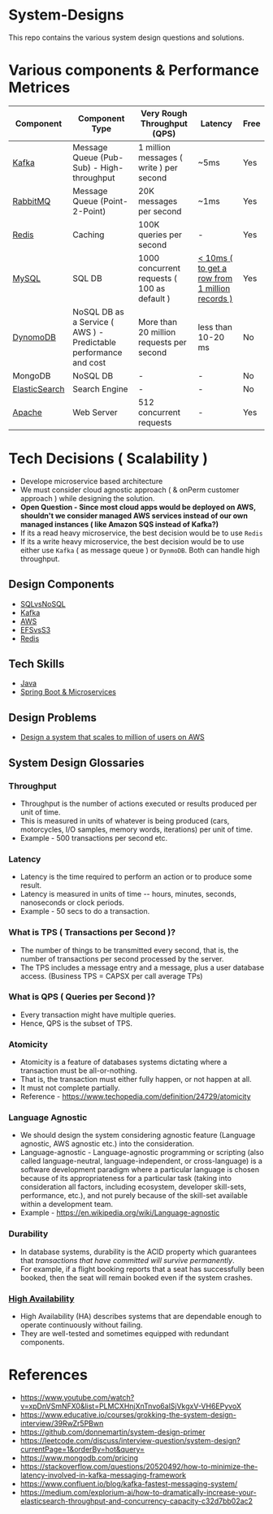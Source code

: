 # System-Designs

This repo contains the various system design questions and solutions.

# Various components & Performance Metrices

| Component | Component Type | Very Rough Throughput (QPS)                 | Latency | Free |
|-----------|-----------------------------------------|----------------|----------------|------|
| [Kafka](https://github.com/Anshul619/System-Designs/tree/main/src/DesignComponents/Kafka)     | Message Queue (Pub-Sub) - High-throughput | 1 million messages ( write ) per second | ~5ms | Yes   |
| [RabbitMQ](https://github.com/Anshul619/System-Designs/tree/main/src/DesignComponents/Kafka#kafka-vs-rabbitmq)     | Message Queue (Point-2-Point) | 20K messages per second | ~1ms |  Yes   |
| [Redis](https://github.com/Anshul619/System-Designs/tree/main/src/DesignComponents/Redis)     | Caching        | 100K queries per second       | -|  Yes   |
| [MySQL](https://www.mysql.com/) | SQL DB | 1000 concurrent requests ( 100 as default )| [< 10ms ( to get a row from 1 million records )](https://www.quora.com/How-can-we-calculate-the-throughput-of-MySQL?share=1)|Yes|
| [DynomoDB](https://github.com/Anshul619/System-Designs/blob/main/src/DesignComponents/SQLvsNoSQL/ReadMe.md#dynomodb)  | NoSQL DB as a Service ( AWS ) - Predictable performance and cost| More than 20 million requests per second | less than 10-20 ms | No  |
| MongoDB   | NoSQL DB       | - | -|  No                                      |
| [ElasticSearch](https://github.com/Anshul619/System-Designs/tree/main/src/DesignComponents/ElasticSearch) | Search Engine|-|-|No|
| [Apache](https://apache.org/) | Web Server | 512 concurrent requests|-|Yes|

# Tech Decisions ( Scalability )
- Develope microservice based architecture
- We must consider cloud agnostic approach ( & onPerm customer approach ) while designing the solution.
- **Open Question - Since most cloud apps would be deployed on AWS, shouldn't we consider managed AWS services instead of our own managed instances ( like Amazon SQS instead of Kafka?)**
- If its a read heavy microservice, the best decision would be to use `Redis`
- If its a write heavy microservice, the best decision would be to use either use `Kafka` ( as message queue ) or `DynmoDB`. Both can handle high throughput.

## Design Components
- [SQLvsNoSQL](https://github.com/Anshul619/System-Designs/blob/main/src/DesignComponents/SQLvsNoSQL/ReadMe.md)
- [Kafka](https://github.com/Anshul619/System-Designs/blob/main/src/DesignComponents/Kafka/ReadMe.md)
- [AWS](https://github.com/Anshul619/System-Designs/blob/main/src/DesignComponents/AWS.md)
- [EFSvsS3](https://github.com/Anshul619/System-Designs/blob/main/src/DesignComponents/EFSvsS3/ReadMe.md)
- [Redis](https://github.com/Anshul619/System-Designs/blob/main/src/DesignComponents/Redis/Redis-ReadMe.md)

## Tech Skills
- [Java](https://github.com/Anshul619/System-Designs/tree/main/src/DesignComponents/Java)
- [Spring Boot & Microservices](https://github.com/Anshul619/System-Designs/tree/main/src/DesignComponents/SpringBoot)

## Design Problems
- [Design a system that scales to million of users on AWS](https://github.com/Anshul619/System-Designs/tree/main/src/DesignComponents/DesignScalableSystemWithRDMS)

## System Design Glossaries

### Throughput
- Throughput is the number of actions executed or results produced per unit of time. 
- This is measured in units of whatever is being produced (cars, motorcycles, I/O samples, memory words, iterations) per unit of time.
- Example - 500 transactions per second etc.

### Latency
- Latency is the time required to perform an action or to produce some result. 
- Latency is measured in units of time -- hours, minutes, seconds, nanoseconds or clock periods.
- Example - 50 secs to do a transaction.

### What is TPS ( Transactions per Second )?
- The number of things to be transmitted every second, that is, the number of transactions per second processed by the server.
- The TPS includes a message entry and a message, plus a user database access. (Business TPS = CAPSX per call average TPs)

### What is QPS ( Queries per Second )?
- Every transaction might have multiple queries.
- Hence, QPS is the subset of TPS.

### Atomicity
- Atomicity is a feature of databases systems dictating where a transaction must be all-or-nothing. 
- That is, the transaction must either fully happen, or not happen at all. 
- It must not complete partially.
- Reference - https://www.techopedia.com/definition/24729/atomicity

### Language Agnostic
- We should design the system considering agnostic feature (Language agnostic, AWS agnostic etc.) into the consideration.
- Language-agnostic - Language-agnostic programming or scripting (also called language-neutral, language-independent, or cross-language) is a software development paradigm where a particular language is chosen because of its appropriateness for a particular task (taking into consideration all factors, including ecosystem, developer skill-sets, performance, etc.), and not purely because of the skill-set available within a development team.
- Example - https://en.wikipedia.org/wiki/Language-agnostic

### Durability
- In database systems, durability is the ACID property which guarantees that *transactions that have committed will survive permanently*. 
- For example, if a flight booking reports that a seat has successfully been booked, then the seat will remain booked even if the system crashes.

### [High Availability](https://avinetworks.com/glossary/high-availability/)
- High Availability (HA) describes systems that are dependable enough to operate continuously without failing. 
- They are well-tested and sometimes equipped with redundant components.

# References
- https://www.youtube.com/watch?v=xpDnVSmNFX0&list=PLMCXHnjXnTnvo6alSjVkgxV-VH6EPyvoX
- https://www.educative.io/courses/grokking-the-system-design-interview/39RwZr5PBwn
- https://github.com/donnemartin/system-design-primer
- https://leetcode.com/discuss/interview-question/system-design?currentPage=1&orderBy=hot&query=
- https://www.mongodb.com/pricing
- https://stackoverflow.com/questions/20520492/how-to-minimize-the-latency-involved-in-kafka-messaging-framework
- https://www.confluent.io/blog/kafka-fastest-messaging-system/
- https://medium.com/explorium-ai/how-to-dramatically-increase-your-elasticsearch-throughput-and-concurrency-capacity-c32d7bb02ac2
